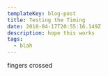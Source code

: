 ```yaml
---
templateKey: blog-post
title: Testing the Timing
date: 2018-04-17T20:55:16.149Z
description: hope this works
tags:
  - blah
---
```

fingers crossed
